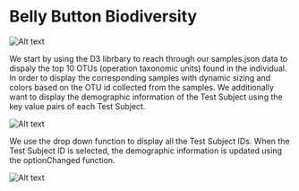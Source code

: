 # Belly Button Biodiversity

![Alt text](/Plotly_Challenge/background.png?raw=true "Title")

We start by using the D3 librbary to reach through our samples.json data to dispaly the top 10 OTUs (operation taxonomic units) found in the individual. In order to display the corresponding samples with dynamic sizing and colors based on the OTU id collected from the samples. We additionally want to display the demographic information of the Test Subject using the key value pairs of each Test Subject.

![Alt text](/Plotly_Challenge/cultures.png?raw=true "Title")

We use the drop down function to display all the Test Subject IDs. When the Test Subject ID is selected, the demographic information is updated using the optionChanged function.

![Alt text](/Plotly_Challenge/change.png?raw=true)
